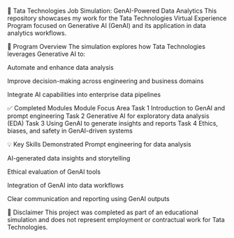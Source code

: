 🤖 Tata Technologies Job Simulation: GenAI-Powered Data Analytics
This repository showcases my work for the Tata Technologies Virtual Experience Program focused on Generative AI (GenAI) and its application in data analytics workflows.

🚀 Program Overview
The simulation explores how Tata Technologies leverages Generative AI to:

Automate and enhance data analysis

Improve decision-making across engineering and business domains

Integrate AI capabilities into enterprise data pipelines

✅ Completed Modules
Module	Focus Area
Task 1	Introduction to GenAI and prompt engineering
Task 2	Generative AI for exploratory data analysis (EDA)
Task 3	Using GenAI to generate insights and reports
Task 4	Ethics, biases, and safety in GenAI-driven systems


💡 Key Skills Demonstrated
Prompt engineering for data analysis

AI-generated data insights and storytelling

Ethical evaluation of GenAI tools

Integration of GenAI into data workflows

Clear communication and reporting using GenAI outputs

📌 Disclaimer
This project was completed as part of an educational simulation and does not represent employment or contractual work for Tata Technologies.

